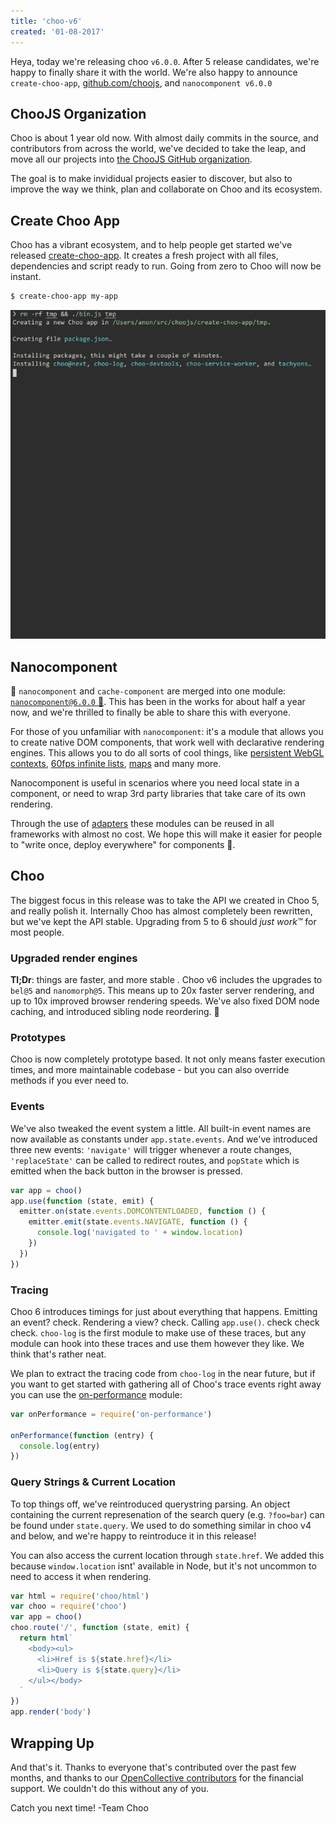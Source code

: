 ```yaml
---
title: 'choo-v6'
created: '01-08-2017'
---
```


Heya, today we're releasing choo `v6.0.0`. After 5 release candidates, we're
happy to finally share it with the world. We're also happy to announce
`create-choo-app`, [github.com/choojs](https://github.com/choojs), and
`nanocomponent v6.0.0`

## ChooJS Organization
Choo is about 1 year old now. With almost daily commits in the source, and
contributors from across the world, we've decided to take the leap, and move
all our projects into [the ChooJS GitHub organization](https://github.com/choojs).

The goal is to make invididual projects easier to discover, but also to improve
the way we think, plan and collaborate on Choo and its ecosystem.

## Create Choo App
Choo has a vibrant ecosystem, and to help people get started we've released
[create-choo-app](https://github.com/choojs/create-choo-app). It creates a
fresh project with all files, dependencies and script ready to run. Going from
zero to Choo will now be instant.

```sh
$ create-choo-app my-app
```

![gif of create-choo-app doing its thing](./cha.gif)

## Nanocomponent
🎉 `nanocomponent` and `cache-component` are merged into one module:
[`nanocomponent@6.0.0` 🎉](https://github.com/choojs/nanocomponent). This has
been in the works for about half a year now, and we're thrilled to finally be
able to share this with everyone.

For those of you unfamiliar with `nanocomponent`: it's a module that allows you
to create native DOM components, that work well with declarative rendering
engines. This allows you to do all sorts of cool things, like [persistent WebGL
contexts](https://github.com/substack/regl-component), [60fps infinite
lists](https://github.com/hypermodules/hyperamp/blob/546404cc3d87b3feb4f47cee35f2c1a25c06df39/renderer/elements/playlist/rows.js),
[maps](https://github.com/substack/mixmap) and many more.

Nanocomponent is useful in scenarios where you need local state in a component,
or need to wrap 3rd party libraries that take care of its own rendering.

Through the use of
[adapters](https://github.com/yoshuawuyts/nanocomponent-adapters) these modules
can be reused in all frameworks with almost no cost. We hope this will make it
easier for people to "write once, deploy everywhere" for components 🙌.

## Choo
The biggest focus in this release was to take the API we created in Choo 5, and
really polish it. Internally Choo has almost completely been rewritten, but
we've kept the API stable. Upgrading from 5 to 6 should _just work™_ for most
people.

### Upgraded render engines
__Tl;Dr__: things are faster, and more stable .
Choo v6 includes the upgrades to `bel@5` and `nanomorph@5`. This means up to
20x faster server rendering, and up to 10x improved browser rendering speeds.
We've also fixed DOM node caching, and introduced sibling node reordering.
💯

### Prototypes
Choo is now completely prototype based. It not only means faster execution
times, and more maintainable codebase - but you can also override methods if
you ever need to.

### Events
We've also tweaked the event system a little. All built-in event names are now
available as constants under `app.state.events`. And we've introduced three new
events: `'navigate'` will trigger whenever a route changes, `'replaceState'`
can be called to redirect routes, and `popState` which is emitted when the back
button in the browser is pressed.

```js
var app = choo()
app.use(function (state, emit) {
  emitter.on(state.events.DOMCONTENTLOADED, function () {
    emitter.emit(state.events.NAVIGATE, function () {
      console.log('navigated to ' + window.location)
    })
  })
})
```

### Tracing
Choo 6 introduces timings for just about everything that happens. Emitting an
event? check. Rendering a view? check. Calling `app.use()`. check check check.
`choo-log` is the first module to make use of these traces, but any module can
hook into these traces and use them however they like. We think that's rather
neat.

We plan to extract the tracing code from `choo-log` in the near future, but if
you want to get started with gathering all of Choo's trace events right away
you can use the [on-performance](https://github.com/yoshuawuyts/on-performance)
module:

```js
var onPerformance = require('on-performance')

onPerformance(function (entry) {
  console.log(entry)
})
```

### Query Strings & Current Location
To top things off, we've reintroduced querystring parsing. An object containing
the current represenation of the search query (e.g. `?foo=bar`) can be found
under `state.query`. We used to do something similar in choo v4 and below, and
we're happy to reintroduce it in this release!

You can also access the current location through `state.href`. We added this
because `window.location` isnt' available in Node, but it's not uncommon to
need to access it when rendering.

```js
var html = require('choo/html')
var choo = require('choo')
var app = choo()
choo.route('/', function (state, emit) {
  return html`
    <body><ul>
      <li>Href is ${state.href}</li>
      <li>Query is ${state.query}</li>
    </ul></body>
  `
})
app.render('body')
```

## Wrapping Up
And that's it. Thanks to everyone that's contributed over the past few months,
and thanks to our [OpenCollective
contributors](https://opencollective.com/choo) for the financial support. We
couldn't do this without any of you.

Catch you next time! -Team Choo
